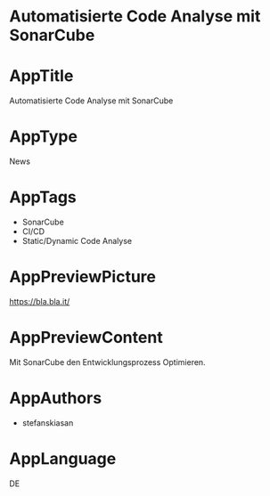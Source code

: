 # Automatisierte Code Analyse mit SonarCube








# AppTitle
Automatisierte Code Analyse mit SonarCube

# AppType
News

# AppTags
 - SonarCube
 - CI/CD
 - Static/Dynamic Code Analyse

# AppPreviewPicture
https://bla.bla.it/

# AppPreviewContent
Mit SonarCube den Entwicklungsprozess Optimieren.

# AppAuthors
 - stefanskiasan

# AppLanguage
DE
